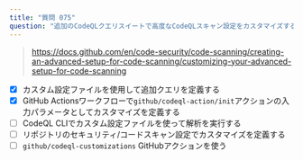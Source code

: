 ```yaml
---
title: "質問 075"
question: "追加のCodeQLクエリスイートで高度なCodeQLスキャン設定をカスタマイズする方法は？（2つ選んでください）"
---
```


> https://docs.github.com/en/code-security/code-scanning/creating-an-advanced-setup-for-code-scanning/customizing-your-advanced-setup-for-code-scanning
- [x] カスタム設定ファイルを使用して追加クエリを定義する
- [x] GitHub Actionsワークフローで`github/codeql-action/init`アクションの入力パラメータとしてカスタマイズを定義する
- [ ] CodeQL CLIでカスタム設定ファイルを使って解析を実行する
- [ ] リポジトリのセキュリティ/コードスキャン設定でカスタマイズを定義する
- [ ] `github/codeql-customizations` GitHubアクションを使う